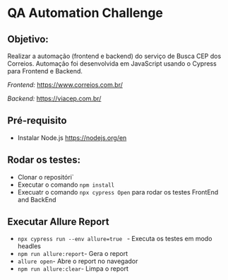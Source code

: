 # QA Automation Challenge

## Objetivo:

Realizar a automação (frontend e backend) do serviço de Busca CEP dos Correios.
Automação foi desenvolvida em JavaScript usando o Cypress para Frontend e Backend.

*Frontend:* https://www.correios.com.br/

*Backend:* https://viacep.com.br/

## Pré-requisito

- Instalar Node.js <https://nodejs.org/en> 

## Rodar os testes:

- Clonar o repositóri`
- Executar o comando ```npm install```
- Execuatr o comando ```npx cypress Open``` para rodar os testes FrontEnd and BackEnd

## Executar Allure Report

- ```npx cypress run --env allure=true ``` - Executa os testes em modo headles
- ```npm run allure:report```- Gera o report
- ```allure open```- Abre o report no navegador
- ```npm run allure:clear```- Limpa o report


